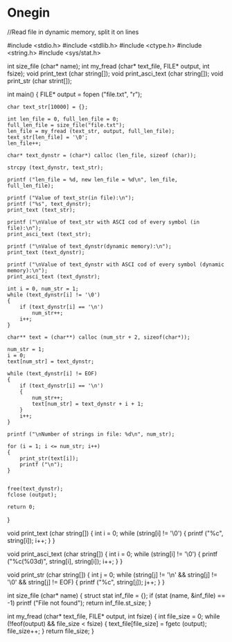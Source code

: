 # Onegin
//Read file in dynamic memory, split it on lines 

#include <stdio.h>
#include <stdlib.h>
#include <ctype.h>
#include <string.h>
#include <sys/stat.h>

int size_file (char* name);
int my_fread (char* text_file, FILE* output, int fsize);
void print_text (char string[]);
void print_asci_text (char string[]);
void print_str (char strint[]);

int main()
{
    FILE* output = fopen ("file.txt", "r");

    char text_str[10000] = {};

    int len_file = 0, full_len_file = 0;
    full_len_file = size_file("file.txt");
    len_file = my_fread (text_str, output, full_len_file);
    text_str[len_file] = '\0';
    len_file++;

    char* text_dynstr = (char*) calloc (len_file, sizeof (char));

    strcpy (text_dynstr, text_str);

    printf ("len_file = %d, new len_file = %d\n", len_file, full_len_file);

    printf ("Value of text_str(in file):\n");
    printf ("%s", text_dynstr);
    print_text (text_str);

    printf ("\nValue of text_str with ASCI cod of every symbol (in file):\n");
    print_asci_text (text_str);

    printf ("\nValue of text_dynstr(dynamic memory):\n");
    print_text (text_dynstr);

    printf ("\nValue of text_dynstr with ASCI cod of every symbol (dynamic memory):\n");
    print_asci_text (text_dynstr);

    int i = 0, num_str = 1;
    while (text_dynstr[i] != '\0')
    {
        if (text_dynstr[i] == '\n')
            num_str++;
        i++;
    }

    char** text = (char**) calloc (num_str + 2, sizeof(char*));

    num_str = 1;
    i = 0;
    text[num_str] = text_dynstr;

    while (text_dynstr[i] != EOF)
    {
        if (text_dynstr[i] == '\n')
        {
            num_str++;
            text[num_str] = text_dynstr + i + 1;
        }
        i++;
    }

    printf ("\nNumber of strings in file: %d\n", num_str);

    for (i = 1; i <= num_str; i++)
    {
        print_str(text[i]);
        printf ("\n");
    }


    free(text_dynstr);
    fclose (output);

    return 0;
}

void print_text (char string[])
{
    int i = 0;
    while (string[i] != '\0')
    {
        printf ("%c", string[i]);
        i++;
    }
}

void print_asci_text (char string[])
{
    int i = 0;
    while (string[i] != '\0')
    {
        printf ("%c(%03d)", string[i], string[i]);
        i++;
    }
}


void print_str (char string[])
{
    int j = 0;
        while (string[j] != '\n' && string[j] != '\0' && string[j] != EOF)
        {
            printf ("%c", string[j]);
            j++;
        }
}

int size_file (char* name)
{
    struct stat inf_file = {};
    if (stat (name, &inf_file) == -1)
        printf ("File not found");
    return inf_file.st_size;
}

int my_fread (char* text_file, FILE* output, int fsize)
{
    int file_size = 0;
    while (!feof(output) && file_size < fsize)
    {
        text_file[file_size] = fgetc (output);
        file_size++;
    }
    return file_size;
}
